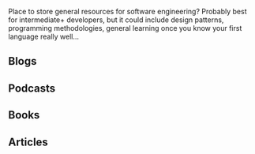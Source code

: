 Place to store general resources for software engineering? Probably best for intermediate+ developers, but it could include design patterns, programming methodologies, general learning once you know your first language really well...

## Blogs

## Podcasts

## Books

## Articles

